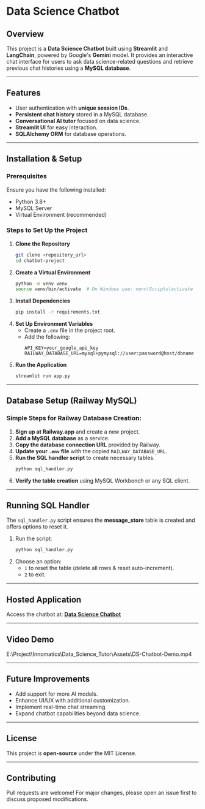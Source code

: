 # Data Science Chatbot

## Overview
This project is a **Data Science Chatbot** built using **Streamlit** and **LangChain**, powered by Google's **Gemini** model. It provides an interactive chat interface for users to ask data science-related questions and retrieve previous chat histories using a **MySQL database**.

---

## Features
- User authentication with **unique session IDs**.
- **Persistent chat history** stored in a MySQL database.
- **Conversational AI tutor** focused on data science.
- **Streamlit UI** for easy interaction.
- **SQLAlchemy ORM** for database operations.

---

## Installation & Setup
### Prerequisites
Ensure you have the following installed:
- Python 3.8+
- MySQL Server
- Virtual Environment (recommended)

### Steps to Set Up the Project
1. **Clone the Repository**
   ```sh
   git clone <repository_url>
   cd chatbot-project
   ```
2. **Create a Virtual Environment**
   ```sh
   python -m venv venv
   source venv/bin/activate  # On Windows use: venv\Scripts\activate
   ```
3. **Install Dependencies**
   ```sh
   pip install -r requirements.txt
   ```
4. **Set Up Environment Variables**
   - Create a `.env` file in the project root.
   - Add the following:
     ```env
     API_KEY=your_google_api_key
     RAILWAY_DATABASE_URL=mysql+pymysql://user:password@host/dbname
     ```
5. **Run the Application**
   ```sh
   streamlit run app.py
   ```

---

## Database Setup (Railway MySQL)
### Simple Steps for Railway Database Creation:
1. **Sign up at Railway.app** and create a new project.
2. **Add a MySQL database** as a service.
3. **Copy the database connection URL** provided by Railway.
4. **Update your `.env` file** with the copied `RAILWAY_DATABASE_URL`.
5. **Run the SQL handler script** to create necessary tables.
   ```sh
   python sql_handler.py
   ```
6. **Verify the table creation** using MySQL Workbench or any SQL client.

---

## Running SQL Handler
The `sql_handler.py` script ensures the **message_store** table is created and offers options to reset it.

1. Run the script:
   ```sh
   python sql_handler.py
   ```
2. Choose an option:
   - `1` to reset the table (delete all rows & reset auto-increment).
   - `2` to exit.

---

## Hosted Application
Access the chatbot at: **[Data Science Chatbot](https://ds-chatbot-tutor.streamlit.app/)**

---

## Video Demo
E:\Project\Innomatics\Data_Science_Tutor\Assets\DS-Chatbot-Demo.mp4

---

## Future Improvements
- Add support for more AI models.
- Enhance UI/UX with additional customization.
- Implement real-time chat streaming.
- Expand chatbot capabilities beyond data science.

---

## License
This project is **open-source** under the MIT License.

---

## Contributing
Pull requests are welcome! For major changes, please open an issue first to discuss proposed modifications.

